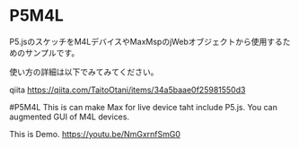 # P5M4L
P5.jsのスケッチをM4LデバイスやMaxMspのjWebオブジェクトから使用するためのサンプルです。


使い方の詳細は以下でみてみてください。

qiita
https://qiita.com/TaitoOtani/items/34a5baae0f25981550d3


#P5M4L
This is can make Max for live device taht include P5.js.
You can augmented GUI of M4L devices.

This is Demo.
https://youtu.be/NmGxrnfSmG0

